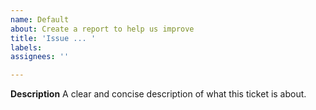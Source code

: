 ```yaml
---
name: Default
about: Create a report to help us improve
title: 'Issue ... '
labels: 
assignees: ''

---
```


**Description**
A clear and concise description of what this ticket is about.


